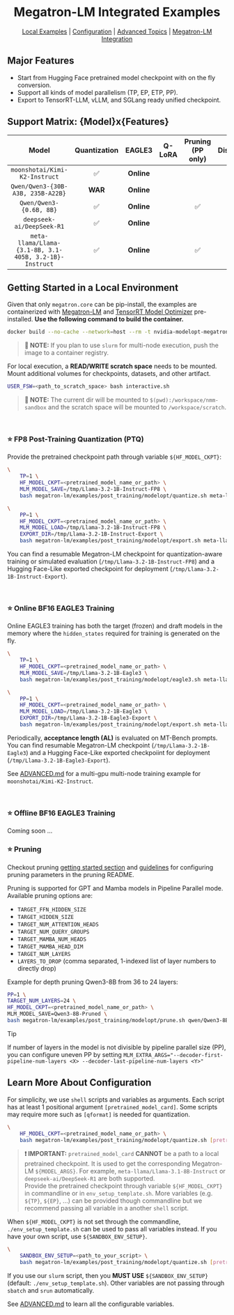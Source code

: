 <div align="center">

# Megatron-LM Integrated Examples

[Local Examples](#getting-started-in-a-local-environment) |
[Configuration](#learn-more-about-configuration) |
[Advanced Topics](ADVANCED.md) |
[Megatron-LM Integration](https://github.com/NVIDIA/Megatron-LM/tree/main/examples/post_training/modelopt)

</div>

## Major Features

- Start from Hugging Face pretrained model checkpoint with on the fly conversion.
- Support all kinds of model parallelism (TP, EP, ETP, PP).
- Export to TensorRT-LLM, vLLM, and SGLang ready unified checkpoint.

## Support Matrix: {Model}x{Features}

| Model | Quantization | EAGLE3 | Q-LoRA | Pruning (PP only) | Distillation |
| :---: | :---: | :---: | :---: | :---: | :---: |
| `moonshotai/Kimi-K2-Instruct` | ✅ | **Online** | | | |
| `Qwen/Qwen3-{30B-A3B, 235B-A22B}` | **WAR** | **Online** | | | |
| `Qwen/Qwen3-{0.6B, 8B}` | ✅ | **Online** | | ✅ | ✅ |
| `deepseek-ai/DeepSeek-R1` | ✅ | **Online** | | | |
| `meta-llama/Llama-{3.1-8B, 3.1-405B, 3.2-1B}-Instruct` | ✅ | **Online** | | ✅ | ✅ |

## Getting Started in a Local Environment

Given that only `megatron.core` can be pip-install, the examples are containerized with
[Megatron-LM](https://github.com/NVIDIA/Megatron-LM) and
[TensorRT Model Optimizer](https://github.com/NVIDIA/TensorRT-Model-Optimizer)
pre-installed. **Use the following command to build the container.**

```sh
docker build --no-cache --network=host --rm -t nvidia-modelopt-megatron:latest .
```

> **📙 NOTE:** If you plan to use `slurm` for multi-node execution, push the image to a container registry.

For local execution, a **READ/WRITE scratch space** needs to be mounted. Mount additional volumes for
checkpoints, datasets, and other artifact.

```sh
USER_FSW=<path_to_scratch_space> bash interactive.sh
```

> **📙 NOTE:** The current dir will be mounted to `$(pwd):/workspace/nmm-sandbox` and the scratch
> space will be mounted to `/workspace/scratch`.

<br>

### ⭐ FP8 Post-Training Quantization (PTQ)

Provide the pretrained checkpoint path through variable `${HF_MODEL_CKPT}`:

```sh
\
    TP=1 \
    HF_MODEL_CKPT=<pretrained_model_name_or_path> \
    MLM_MODEL_SAVE=/tmp/Llama-3.2-1B-Instruct-FP8 \
    bash megatron-lm/examples/post_training/modelopt/quantize.sh meta-llama/Llama-3.2-1B-Instruct fp8

\
    PP=1 \
    HF_MODEL_CKPT=<pretrained_model_name_or_path> \
    MLM_MODEL_LOAD=/tmp/Llama-3.2-1B-Instruct-FP8 \
    EXPORT_DIR=/tmp/Llama-3.2-1B-Instruct-Export \
    bash megatron-lm/examples/post_training/modelopt/export.sh meta-llama/Llama-3.2-1B-Instruct

```

You can find a resumable Megatron-LM checkpoint for quantization-aware training or simulated evaluation
(`/tmp/Llama-3.2-1B-Instruct-FP8`) and a Hugging Face-Like exported checkpoint for
deployment (`/tmp/Llama-3.2-1B-Instruct-Export`).

<br>

### ⭐ Online BF16 EAGLE3 Training

Online EAGLE3 training has both the target (frozen) and draft models in the memory where the `hidden_states`
required for training is generated on the fly.

```sh
\
    TP=1 \
    HF_MODEL_CKPT=<pretrained_model_name_or_path> \
    MLM_MODEL_SAVE=/tmp/Llama-3.2-1B-Eagle3 \
    bash megatron-lm/examples/post_training/modelopt/eagle3.sh meta-llama/Llama-3.2-1B-Instruct

\
    PP=1 \
    HF_MODEL_CKPT=<pretrained_model_name_or_path> \
    MLM_MODEL_LOAD=/tmp/Llama-3.2-1B-Eagle3 \
    EXPORT_DIR=/tmp/Llama-3.2-1B-Eagle3-Export \
    bash megatron-lm/examples/post_training/modelopt/export.sh meta-llama/Llama-3.2-1B-Instruct
```

Periodically, **acceptance length (AL)** is evaluated on MT-Bench prompts. You can find resumable
Megatron-LM checkpoint (`/tmp/Llama-3.2-1B-Eagle3`) and a Hugging Face-Like exported checkpoiint
for deployment (`/tmp/Llama-3.2-1B-Eagle3-Export`).

See [ADVANCED.md](ADVANCED.md) for a multi-gpu multi-node training example for `moonshotai/Kimi-K2-Instruct`.

<br>

### ⭐ Offline BF16 EAGLE3 Training

Coming soon ...

### ⭐ Pruning

Checkout pruning [getting started section](../pruning/README.md#getting-started) and [guidelines](../pruning/README.md#pruning-guidelines) for configuring pruning parameters in the pruning README.

Pruning is supported for GPT and Mamba models in Pipeline Parallel mode. Available pruning options are:

- `TARGET_FFN_HIDDEN_SIZE`
- `TARGET_HIDDEN_SIZE`
- `TARGET_NUM_ATTENTION_HEADS`
- `TARGET_NUM_QUERY_GROUPS`
- `TARGET_MAMBA_NUM_HEADS`
- `TARGET_MAMBA_HEAD_DIM`
- `TARGET_NUM_LAYERS`
- `LAYERS_TO_DROP` (comma separated, 1-indexed list of layer numbers to directly drop)

Example for depth pruning Qwen3-8B from 36 to 24 layers:

```sh
PP=1 \
TARGET_NUM_LAYERS=24 \
HF_MODEL_CKPT=<pretrained_model_name_or_path> \
MLM_MODEL_SAVE=Qwen3-8B-Pruned \
bash megatron-lm/examples/post_training/modelopt/prune.sh qwen/Qwen3-8B
```

> [!TIP]
> If number of layers in the model is not divisible by pipeline parallel size (PP), you can configure uneven
> PP by setting `MLM_EXTRA_ARGS="--decoder-first-pipeline-num-layers <X> --decoder-last-pipeline-num-layers <Y>"`

## Learn More About Configuration

For simplicity, we use `shell` scripts and variables as arguments. Each script has at least 1 positional
argument `[pretrained_model_card]`. Some scripts may require more such as `[qformat]` is needed for
quantization.

```sh
\
    HF_MODEL_CKPT=<pretrained_model_name_or_path> \
    bash megatron-lm/examples/post_training/modelopt/quantize.sh [pretrained_model_card] [qformat]
```

> **❗ IMPORTANT:** `pretrained_model_card` **CANNOT** be a path to a local pretrained checkpoint.
> It is used to get the corresponding Megatron-LM `${MODEL_ARGS}`. For example,
> `meta-llama/Llama-3.1-8B-Instruct` or `deepseek-ai/DeepSeek-R1` are both supported.
> \
> Provide the pretrained checkpoint through variable `${HF_MODEL_CKPT}` in commandline or
> in `env_setup_template.sh`. More variables (e.g. `${TP}`, `${EP}`, ...) can be provided though
> commandline but we recommend passing all variable in a another `shell` script.

When `${HF_MODEL_CKPT}` is not set through the commandline, `./env_setup_template.sh` can be used
to pass all variables instead. If you have your own script, use `${SANDBOX_ENV_SETUP}`.

```sh
\
    SANDBOX_ENV_SETUP=<path_to_your_script> \
    bash megatron-lm/examples/post_training/modelopt/quantize.sh [pretrained_model_card] [qformat]
```

If you use our `slurm` script, then you **MUST USE** `${SANDBOX_ENV_SETUP}` (default: `./env_setup_template.sh`).
Other variables are not passing through `sbatch` and `srun` automatically.

See [ADVANCED.md](ADVANCED.md) to learn all the configurable variables.
